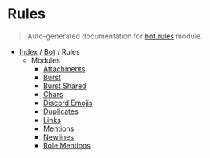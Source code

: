 # Rules

> Auto-generated documentation for [bot.rules](https://github.com/python-discord/bot/blob/master/bot/rules/__init__.py) module.

- [Index](../../README.md#modules) / [Bot](../index.md#bot) / Rules
  - Modules
    - [Attachments](attachments.md#attachments)
    - [Burst](burst.md#burst)
    - [Burst Shared](burst_shared.md#burst-shared)
    - [Chars](chars.md#chars)
    - [Discord Emojis](discord_emojis.md#discord-emojis)
    - [Duplicates](duplicates.md#duplicates)
    - [Links](links.md#links)
    - [Mentions](mentions.md#mentions)
    - [Newlines](newlines.md#newlines)
    - [Role Mentions](role_mentions.md#role-mentions)
